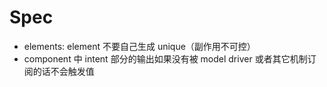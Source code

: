 # Spec

- elements: element 不要自己生成 unique（副作用不可控）
- component 中 intent 部分的输出如果没有被 model driver 或者其它机制订阅的话不会触发值
